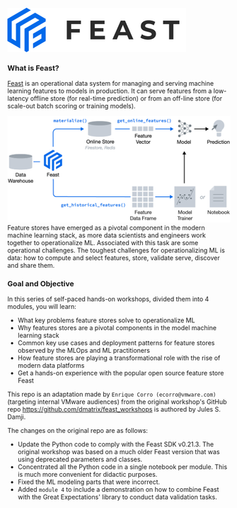 ![](images/feast_logo.png)

### What is Feast?

[Feast](https://feast.dev/) is an operational data system for managing and serving machine learning features to
models in production. It can serve features from a low-latency offline store (for real-time prediction)
or from an off-line store (for scale-out batch scoring or training models).

![](images/feast_hero_010.png)
Feature stores have emerged as a pivotal component in the modern machine learning stack, as more data scientists
and engineers work together to operationalize ML. Associated with this task are some operational challenges.
The toughest challenges for operationalizing ML is data: how to compute and select features, store,
validate serve, discover and share them.

### Goal and Objective
In this series of self-paced hands-on workshops, divided them into 4 modules, you will learn:

* What key problems feature stores solve to operationalize ML
* Why features stores are a pivotal components in the model machine learning stack
* Common key use cases and deployment patterns for feature stores observed by the MLOps and ML practitioners
* How feature stores are playing a transformational role with the rise of modern data platforms
* Get a hands-on experience with the popular open source feature store Feast

This repo is an adaptation made by ```Enrique Corro (ecorro@vmware.com)``` (targeting internal VMware audiences) from
the original workshop's GitHub repo https://github.com/dmatrix/feast_workshops is authored by Jules S. Damji.

The changes on the original repo are as follows:
- Update the Python code to comply with the Feast SDK v0.21.3. The original workshop was based on a much older Feast
  version that was using deprecated parameters and classes.
- Concentrated all the Python code in a single notebook per module. This is much more convenient for didactic purposes.
- Fixed the ML modeling parts that were incorrect.
- Added ```module 4``` to include a demonstration on how to combine Feast with the Great Expectations' library to conduct
  data validation tasks.